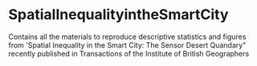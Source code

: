 # SpatialInequalityintheSmartCity
Contains all the materials to reproduce descriptive statistics and figures from 'Spatial Inequality in the Smart City: The Sensor Desert Quandary" recently published in Transactions of the Institute of British Geographers
